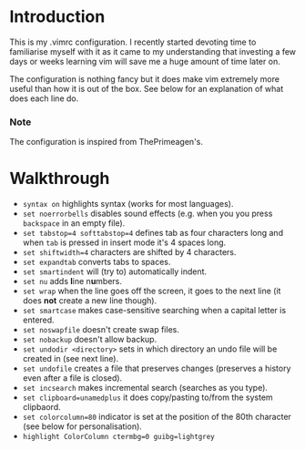 # Introduction
This is my .vimrc configuration. I recently started devoting time to familiarise myself with it as it came to my understanding that investing a few days or weeks learning vim will save me a huge amount of time later on.

The configuration is nothing fancy but it does make vim extremely more useful than how it is out of the box. See below for an explanation of what does each line do.

### Note
The configuration is inspired from ThePrimeagen's.

# Walkthrough
- `syntax on` highlights syntax (works for most languages).
- `set noerrorbells` disables sound effects (e.g. when you you press `backspace` in an empty file).
- `set tabstop=4 softtabstop=4` defines tab as four characters long and when `tab` is pressed in insert mode it's 4 spaces long.
- `set shiftwidth=4` characters are shifted by 4 characters.
- `set expandtab` converts tabs to spaces.
- `set smartindent` will (try to) automatically indent.
- `set nu` adds **l**ine n**u**mbers.
- `set wrap` when the line goes off the screen, it goes to the next line (it does **not** create a new line though).
- `set smartcase` makes case-sensitive searching when a capital letter is entered.
- `set noswapfile` doesn't create swap files.
- `set nobackup` doesn't allow backup.
- `set undodir <directory>` sets in which directory an undo file will be created in (see next line).
- `set undofile` creates a file that preserves changes (preserves a history even after a file is closed).
- `set incsearch` makes incremental search (searches as you type).
- `set clipboard=unamedplus` it does copy/pasting to/from the system clipbaord.
- `set colorcolumn=80` indicator is set at the position of the 80th character (see below for personalisation).
- `highlight ColorColumn ctermbg=0 guibg=lightgrey`
